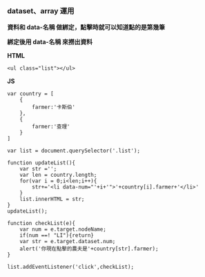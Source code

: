 ### dataset、array 運用

**資料和 data-名稱 做綁定，點擊時就可以知道點的是第幾筆**

**綁定後用 data-名稱 來撈出資料**

**HTML**
```
<ul class="list"></ul>
```

**JS**
```
var country = [
    {
        farmer:'卡斯伯'
    },
    {
        farmer:'查理'
    }
]

var list = document.querySelector('.list');

function updateList(){
    var str ='';
    var len = country.length;
    for(var i = 0;i<len;i++){
        str+='<li data-num="'+i+'">'+country[i].farmer+'</li>'
    }
    list.innerHTML = str;
}
updateList();

function checkList(e){
    var num = e.target.nodeName;
    if(num ==! "LI"){return}
    var str = e.target.dataset.num;
    alert('你現在點擊的農夫是'+country[str].farmer);
}

list.addEventListener('click',checkList);
```